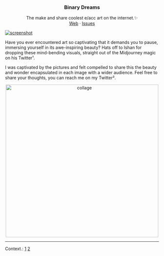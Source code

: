 <p align="center">
  <h3 align="center">Binary Dreams</h3>
  <p align="center">
     The make and share coolest e/acc art on the internet.✨
    <br />
    <a href="https://bndr.rkph.me">Web</a>
    ·
    <a href="https://github.com/phukon/binary-dreams/issues">Issues</a>
  </p>
    <a href="https://xongroh-public.vercel.app/">
    <img src="https://github.com/phukon/binary-dreams/assets/60285613/edec0521-c0d6-499b-b795-f0367beecce7" alt="screenshot">
  </a>
</p>

Have you ever encountered art so captivating that it demands you to pause, immersing yourself in its awe-inspiring beauty?
Hats off to Ishan for dropping these mind-bending visuals, straight out of the Midjourney magic on his Twitter¹.

I was captivated by the pictures and felt compelled to share this the beauty and wonder encapsulated in each image with a wider audience. Feel free to share your thoughts, you can reach me on my Twitter².
<p align="center">
  <img src="https://github.com/phukon/binary-dreams/assets/60285613/e6732bf1-1238-4daf-a2d1-7bfe1a991470" alt="collage" width="500">
</p>

---

Context.: [1](https://twitter.com/radshaan) [2](https://twitter.com/kungfukon)
